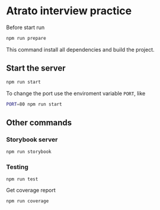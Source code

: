 # Atrato interview practice

Before start run
```sh
npm run prepare
```
This command install all dependencies and build the project.

## Start the server
```sh
npm run start
```
To change the port use the enviroment variable `PORT`, like
```sh
PORT=80 npm run start
```
## Other commands
### Storybook server
```sh
npm run storybook
```
### Testing
```
npm run test
```
Get coverage report
```sh
npm run coverage
```

